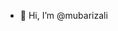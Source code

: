 - 👋 Hi, I’m @mubarizali


<!---
mubarizali/mubarizali is a ✨ special ✨ repository because its `README.md` (this file) appears on your GitHub profile.
You can click the Preview link to take a look at your changes.
--->
